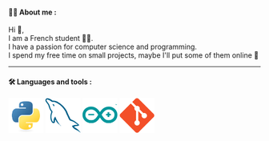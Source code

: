 #### 👨‍💻 About me :
Hi 👋,\
I am a French student 👨‍🎓.\
I have a passion for computer science and programming.\
I spend my free time on small projects, maybe I'll put some of them online 🤷

-------

#### 🛠 Languages and tools :

<div id="Languages_and_tools">
    <img src="https://raw.githubusercontent.com/devicons/devicon/1119b9f84c0290e0f0b38982099a2bd027a48bf1/icons/python/python-original.svg" width="70" height="70">
    <img src="https://raw.githubusercontent.com/devicons/devicon/1119b9f84c0290e0f0b38982099a2bd027a48bf1/icons/mysql/mysql-original.svg" width="70" height="70">
    <img src="https://raw.githubusercontent.com/devicons/devicon/1119b9f84c0290e0f0b38982099a2bd027a48bf1/icons/arduino/arduino-original.svg" width="70" height="70">
    <img src="https://raw.githubusercontent.com/devicons/devicon/1119b9f84c0290e0f0b38982099a2bd027a48bf1/icons/git/git-original.svg" width="70" height="70">
</div>

